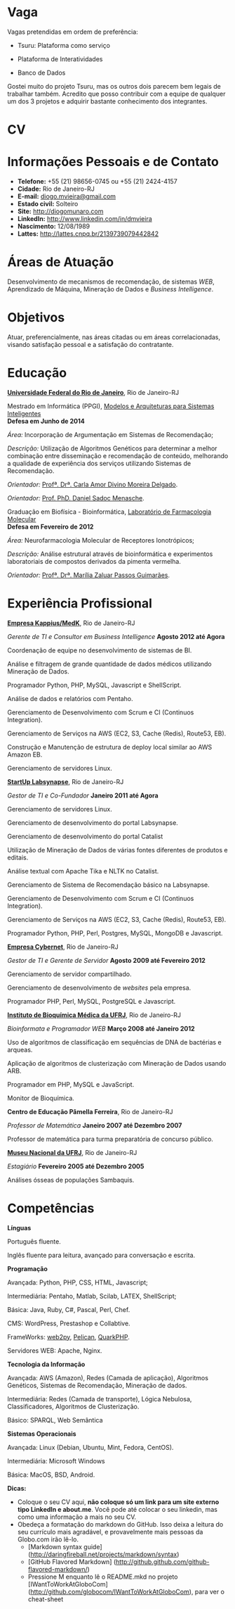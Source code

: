 Vaga
====

Vagas pretendidas em ordem de preferência:

* Tsuru: Plataforma como serviço

* Plataforma de Interatividades

* Banco de Dados

Gostei muito do projeto Tsuru, mas os outros dois parecem bem legais de trabalhar também. Acredito que posso contribuir com a equipe de qualquer um dos 3 projetos e adquirir bastante conhecimento dos integrantes.

CV
==

Informações Pessoais e de Contato
===================================

* **Telefone:** +55 (21) 98656-0745 ou +55 (21) 2424-4157 
* **Cidade:** Rio de Janeiro-RJ
* **E-mail:** diogo.mvieira@gmail.com
* **Estado civil:** Solteiro
* **Site:** http://diogomunaro.com
* **LinkedIn:** http://www.linkedin.com/in/dmvieira
* **Nascimento:** 12/08/1989
* **Lattes:** http://lattes.cnpq.br/2139739079442842

Áreas de Atuação
================

Desenvolvimento de mecanismos de recomendação, de sistemas *WEB*,
Aprendizado de Máquina, Mineração de Dados e *Business Intelligence*.

Objetivos
=========

Atuar, preferencialmente, nas áreas citadas ou em áreas correlacionadas,
visando satisfação pessoal e a satisfação do contratante.

Educação
========

[**Universidade Federal do Rio de Janeiro**](http://www.ufrj.br/), Rio
de Janeiro-RJ

Mestrado em Informática (PPGI), [Modelos e Arquiteturas para Sistemas
Inteligentes](http://ppgi.ufrj.br/index.php?option=com_content&task=view&id=748&Itemid=39)\
**Defesa em Junho de 2014**

*Área:* Incorporação de Argumentação em Sistemas de Recomendação;

*Descrição:* Utilização de Algoritmos Genéticos para determinar a melhor
combinação entre disseminação e recomendação de conteúdo, melhorando a
qualidade de experiência dos serviços utilizando Sistemas de
Recomendação.

*Orientador:* [Profª. Drª. Carla Amor Divino Moreira
Delgado](http://buscatextual.cnpq.br/buscatextual/visualizacv.do?id=K4766117H9).

*Orientador:* [Prof. PhD. Daniel Sadoc
Menasche](http://buscatextual.cnpq.br/buscatextual/visualizacv.do?id=P337002).

Graduação em Biofísica - Bioinformática, [Laboratório de Farmacologia
Molecular](http://www.biof.ufrj.br/content/graduac_biof_campus_cid_univers)\
**Defesa em Fevereiro de 2012**

*Área:* Neurofarmacologia Molecular de Receptores Ionotrópicos;

*Descrição:* Análise estrutural através de bioinformática e experimentos
laboratoriais de compostos derivados da pimenta vermelha.

*Orientador:* [Profª. Drª. Marília Zaluar Passos
Guimarães](http://buscatextual.cnpq.br/buscatextual/visualizacv.do?id=B859124).

Experiência Profissional
========================

[**Empresa Kappius/MedK**](http://kappius.com.br/), Rio de Janeiro-RJ

*Gerente de TI e Consultor em Business Intelligence* **Agosto 2012 até
Agora**

Coordenação de equipe no desenvolvimento de sistemas de BI.

Análise e filtragem de grande quantidade de dados médicos utilizando Mineração
de Dados.

Programador Python, PHP, MySQL, Javascript e ShellScript.

Análise de dados e relatórios com Pentaho.

Gerenciamento de Desenvolvimento com Scrum e CI (Continuos Integration).

Gerenciamento de Serviços na AWS (EC2, S3, Cache (Redis), Route53, EB).

Construção e Manutenção de estrutura de deploy local similar ao AWS Amazon EB.

Gerenciamento de servidores Linux.

[**StartUp Labsynapse**](http://labsynapse.com/), Rio de Janeiro-RJ

*Gestor de TI e Co-Fundador* **Janeiro 2011 até Agora**

Gerenciamento de servidores Linux.

Gerenciamento de desenvolvimento do portal Labsynapse.

Gerenciamento de desenvolvimento do portal Catalist

Utilização de Mineração de Dados de várias fontes diferentes de produtos
e editais.

Análise textual com Apache Tika e NLTK no Catalist.

Gerenciamento de Sistema de Recomendação básico na Labsynapse.

Gerenciamento de Desenvolvimento com Scrum e CI (Continuos Integration).

Gerenciamento de Serviços na AWS (EC2, S3, Cache (Redis), Route53, EB).

Programador Python, PHP, Perl, Postgres, MySQL, MongoDB e Javascript.

[**Empresa Cybernet**](http://cybernetrj.com.br/), Rio de Janeiro-RJ

*Gestor de TI e Gerente de Servidor* **Agosto 2009 até Fevereiro 2012**

Gerenciamento de servidor compartilhado.

Gerenciamento de desenvolvimento de *websites* pela empresa.

Programador PHP, Perl, MySQL, PostgreSQL e Javascript.

[**Instituto de Bioquímica Médica da
UFRJ**](http://www.bioqmed.ufrj.br), Rio de Janeiro-RJ

*Bioinformata e Programador WEB* **Março 2008 até Janeiro 2012**

Uso de algoritmos de classificação em sequências de DNA de bactérias e
arqueas.

Aplicação de algoritmos de clusterização com Mineração de Dados usando
ARB.

Programador em PHP, MySQL e JavaScript.

Monitor de Bioquímica.

**Centro de Educação Pâmella Ferreira**, Rio de Janeiro-RJ

*Professor de Matemática* **Janeiro 2007 até Dezembro 2007**

Professor de matemática para turma preparatória de concurso público.

[**Museu Nacional da UFRJ**](http://www.museunacional.ufrj.br/), Rio de
Janeiro-RJ

*Estagiário* **Fevereiro 2005 até Dezembro 2005**

Análises ósseas de populações Sambaquis.

Competências
============

**Línguas**

Português fluente.

Inglês fluente para leitura, avançado para conversação e escrita.

**Programação**

Avançada: Python, PHP, CSS, HTML, Javascript;

Intermediária: Pentaho, Matlab, Scilab, LATEX, ShellScript;

Básica: Java, Ruby, C\#, Pascal, Perl, Chef.

CMS: WordPress, Prestashop e Collabtive.

FrameWorks: [web2py](http://web2py.com/),
[Pelican](http://docs.getpelican.com/en/3.5.0/),
[QuarkPHP](http://quarkphp.com/).

Servidores WEB: Apache, Nginx.

**Tecnologia da Informação**

Avançada: AWS (Amazon), Redes (Camada de aplicação), Algoritmos Genéticos, Sistemas de
Recomendação, Mineração de dados.

Intermediária: Redes (Camada de transporte), Lógica Nebulosa,
Classificadores, Algoritmos de Clusterização.

Básico: SPARQL, Web Semântica

**Sistemas Operacionais**

Avançada: Linux (Debian, Ubuntu, Mint, Fedora, CentOS).

Intermediária: Microsoft Windows

Básica: MacOS, BSD, Android.

__Dicas:__
* Coloque o seu CV aqui, __não coloque só um link para um site externo tipo LinkedIn e about.me__. Você pode até colocar o seu linkedin, mas como uma informação a mais no seu CV.
* Obedeça a formatação do markdown do GitHub. Isso deixa a leitura do seu currículo mais agradável, e provavelmente mais pessoas da Globo.com irão lê-lo.
	* [Markdown syntax guide] (http://daringfireball.net/projects/markdown/syntax)
	* [GitHub Flavored Markdown] (http://github.github.com/github-flavored-markdown/)
	* Pressione M enquanto lê o README.mkd no projeto [IWantToWorkAtGloboCom] (http://github.com/globocom/IWantToWorkAtGloboCom), para ver o cheat-sheet

